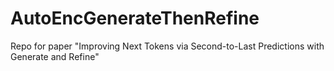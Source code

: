 # AutoEncGenerateThenRefine
Repo for paper "Improving Next Tokens via Second-to-Last Predictions with Generate and Refine"
